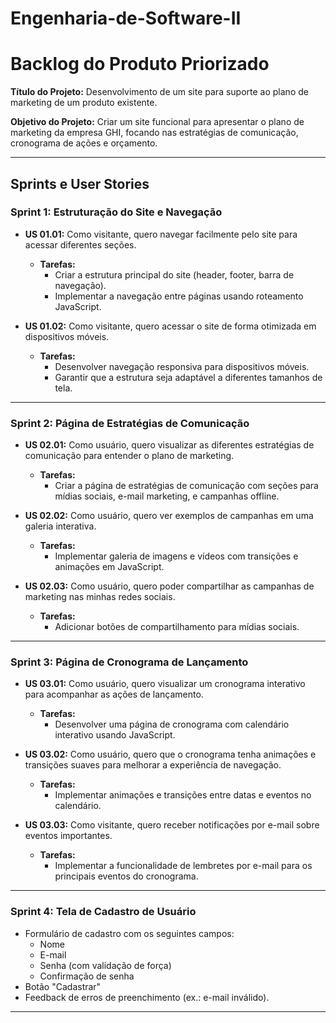 # Engenharia-de-Software-II

# Backlog do Produto Priorizado

**Título do Projeto:** Desenvolvimento de um site para suporte ao plano de marketing de um produto existente.

**Objetivo do Projeto:** Criar um site funcional para apresentar o plano de marketing da empresa GHI, focando nas estratégias de comunicação, cronograma de ações e orçamento.

---

## Sprints e User Stories

### **Sprint 1: Estruturação do Site e Navegação**

- **US 01.01:** Como visitante, quero navegar facilmente pelo site para acessar diferentes seções.
  - **Tarefas:**
    - Criar a estrutura principal do site (header, footer, barra de navegação).
    - Implementar a navegação entre páginas usando roteamento JavaScript.

- **US 01.02:** Como visitante, quero acessar o site de forma otimizada em dispositivos móveis.
  - **Tarefas:**
    - Desenvolver navegação responsiva para dispositivos móveis.
    - Garantir que a estrutura seja adaptável a diferentes tamanhos de tela.

---

### **Sprint 2: Página de Estratégias de Comunicação**

- **US 02.01:** Como usuário, quero visualizar as diferentes estratégias de comunicação para entender o plano de marketing.
  - **Tarefas:**
    - Criar a página de estratégias de comunicação com seções para mídias sociais, e-mail marketing, e campanhas offline.

- **US 02.02:** Como usuário, quero ver exemplos de campanhas em uma galeria interativa.
  - **Tarefas:**
    - Implementar galeria de imagens e vídeos com transições e animações em JavaScript.

- **US 02.03:** Como usuário, quero poder compartilhar as campanhas de marketing nas minhas redes sociais.
  - **Tarefas:**
    - Adicionar botões de compartilhamento para mídias sociais.

---

### **Sprint 3: Página de Cronograma de Lançamento**

- **US 03.01:** Como usuário, quero visualizar um cronograma interativo para acompanhar as ações de lançamento.
  - **Tarefas:**
    - Desenvolver uma página de cronograma com calendário interativo usando JavaScript.

- **US 03.02:** Como usuário, quero que o cronograma tenha animações e transições suaves para melhorar a experiência de navegação.
  - **Tarefas:**
    - Implementar animações e transições entre datas e eventos no calendário.

- **US 03.03:** Como visitante, quero receber notificações por e-mail sobre eventos importantes.
  - **Tarefas:**
    - Implementar a funcionalidade de lembretes por e-mail para os principais eventos do cronograma.

---

### **Sprint 4: Tela de Cadastro de Usuário**

   - Formulário de cadastro com os seguintes campos:
     - Nome
     - E-mail
     - Senha (com validação de força)
     - Confirmação de senha
   - Botão "Cadastrar"
   - Feedback de erros de preenchimento (ex.: e-mail inválido).


---

